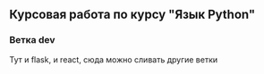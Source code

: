 ## Курсовая работа по курсу "Язык Python"

### Ветка dev

Тут и flask, и react, сюда можно сливать другие ветки
